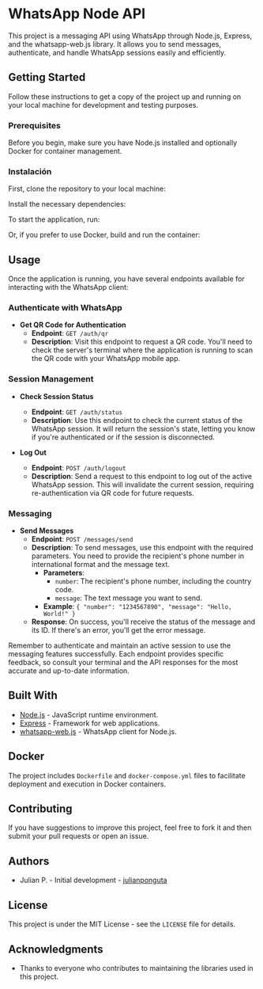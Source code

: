 # WhatsApp Node API

This project is a messaging API using WhatsApp through Node.js, Express, and the whatsapp-web.js library. It allows you to send messages, authenticate, and handle WhatsApp sessions easily and efficiently.

## Getting Started

Follow these instructions to get a copy of the project up and running on your local machine for development and testing purposes.

### Prerequisites

Before you begin, make sure you have Node.js installed and optionally Docker for container management.

### Instalación

First, clone the repository to your local machine:

Install the necessary dependencies:

To start the application, run:

Or, if you prefer to use Docker, build and run the container:

## Usage

Once the application is running, you have several endpoints available for interacting with the WhatsApp client:

### Authenticate with WhatsApp

- **Get QR Code for Authentication**
  - **Endpoint**: `GET /auth/qr`
  - **Description**: Visit this endpoint to request a QR code. You'll need to check the server's terminal where the application is running to scan the QR code with your WhatsApp mobile app.

### Session Management

- **Check Session Status**

  - **Endpoint**: `GET /auth/status`
  - **Description**: Use this endpoint to check the current status of the WhatsApp session. It will return the session's state, letting you know if you're authenticated or if the session is disconnected.

- **Log Out**
  - **Endpoint**: `POST /auth/logout`
  - **Description**: Send a request to this endpoint to log out of the active WhatsApp session. This will invalidate the current session, requiring re-authentication via QR code for future requests.

### Messaging

- **Send Messages**
  - **Endpoint**: `POST /messages/send`
  - **Description**: To send messages, use this endpoint with the required parameters. You need to provide the recipient's phone number in international format and the message text.
    - **Parameters**:
      - `number`: The recipient's phone number, including the country code.
      - `message`: The text message you want to send.
    - **Example**: `{ "number": "1234567890", "message": "Hello, World!" }`
  - **Response**: On success, you'll receive the status of the message and its ID. If there's an error, you'll get the error message.

Remember to authenticate and maintain an active session to use the messaging features successfully. Each endpoint provides specific feedback, so consult your terminal and the API responses for the most accurate and up-to-date information.

## Built With

- [Node.js](https://nodejs.org/) - JavaScript runtime environment.
- [Express](https://expressjs.com/) - Framework for web applications.
- [whatsapp-web.js](https://wwebjs.dev/) - WhatsApp client for Node.js.

## Docker

The project includes `Dockerfile` and `docker-compose.yml` files to facilitate deployment and execution in Docker containers.

## Contributing

If you have suggestions to improve this project, feel free to fork it and then submit your pull requests or open an issue.

## Authors

- Julian P. - Initial development - [julianponguta](https://github.com/julianponguta/)

## License

This project is under the MIT License - see the `LICENSE` file for details.

## Acknowledgments

- Thanks to everyone who contributes to maintaining the libraries used in this project.
